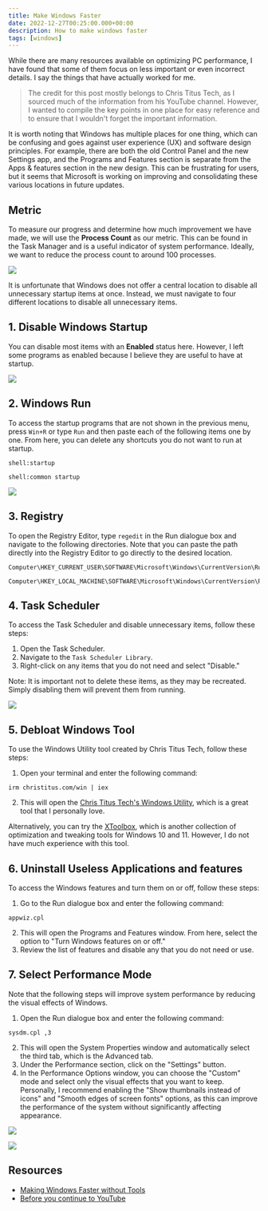 ```yaml
---
title: Make Windows Faster
date: 2022-12-27T00:25:00.000+00:00
description: How to make windows faster
tags: [windows]
---
```


While there are many resources available on optimizing PC performance, I have found that some of them focus on less important or even incorrect details. I say the things that have actually worked for me.

> The credit for this post mostly belongs to Chris Titus Tech, as I sourced much of the information from his YouTube channel. However, I wanted to compile the key points in one place for easy reference and to ensure that I wouldn't forget the important information.

It is worth noting that Windows has multiple places for one thing, which can be confusing and goes against user experience (UX) and software design principles. For example, there are both the old Control Panel and the new Settings app, and the Programs and Features section is separate from the Apps & features section in the new design. This can be frustrating for users, but it seems that Microsoft is working on improving and consolidating these various locations in future updates.

## Metric
To measure our progress and determine how much improvement we have made, we will use the **Process Count** as our metric. This can be found in the Task Manager and is a useful indicator of system performance. Ideally, we want to reduce the process count to around 100 processes.

![](process-count.png#center)

It is unfortunate that Windows does not offer a central location to disable all unnecessary startup items at once. Instead, we must navigate to four different locations to disable all unnecessary items.

## 1. Disable Windows Startup 
You can disable most items with an **Enabled** status here. However, I left some programs as enabled because I believe they are useful to have at startup.

![](startup-apps.png#center)

## 2. Windows Run
To access the startup programs that are not shown in the previous menu, press `Win+R` or type `Run` and then paste each of the following items one by one. From here, you can delete any shortcuts you do not want to run at startup.
```
shell:startup
```

```
shell:common startup
```

![](run-startup.png#center)

## 3. Registry
To open the Registry Editor, type `regedit` in the Run dialogue box and navigate to the following directories. Note that you can paste the path directly into the Registry Editor to go directly to the desired location.
```
Computer\HKEY_CURRENT_USER\SOFTWARE\Microsoft\Windows\CurrentVersion\Run
```

```
Computer\HKEY_LOCAL_MACHINE\SOFTWARE\Microsoft\Windows\CurrentVersion\Run
```

## 4. Task Scheduler
To access the Task Scheduler and disable unnecessary items, follow these steps:

1.  Open the Task Scheduler.
2.  Navigate to the `Task Scheduler Library`.
3.  Right-click on any items that you do not need and select "Disable."

Note: It is important not to delete these items, as they may be recreated. Simply disabling them will prevent them from running.

![](task-scheduler.png#center)

## 5. Debloat Windows Tool
To use the Windows Utility tool created by Chris Titus Tech, follow these steps:

1.  Open your terminal and enter the following command:

```
irm christitus.com/win | iex
```

2.  This will open the [Chris Titus Tech's Windows Utility](https://github.com/ChrisTitusTech/winutil), which is a great tool that I personally love.

Alternatively, you can try the [XToolbox](https://github.com/xemulat/XToolbox), which is another collection of optimization and tweaking tools for Windows 10 and 11. However, I do not have much experience with this tool.

## 6. Uninstall Useless Applications and features
To access the Windows features and turn them on or off, follow these steps:

1.  Go to the Run dialogue box and enter the following command:

```
appwiz.cpl
```

2.  This will open the Programs and Features window. From here, select the option to "Turn Windows features on or off."
3.  Review the list of features and disable any that you do not need or use.

## 7. Select Performance Mode
Note that the following steps will improve system performance by reducing the visual effects of Windows.

1.  Open the Run dialogue box and enter the following command:

```
sysdm.cpl ,3
```

2.  This will open the System Properties window and automatically select the third tab, which is the Advanced tab.
3.  Under the Performance section, click on the "Settings" button.
4.  In the Performance Options window, you can choose the "Custom" mode and select only the visual effects that you want to keep. Personally, I recommend enabling the "Show thumbnails instead of icons" and "Smooth edges of screen fonts" options, as this can improve the performance of the system without significantly affecting appearance.


![](system-properties.png#center)

![](performance-option.png#center)


## Resources 
- [Making Windows Faster without Tools](https://www.youtube.com/watch?v=GOz_foQcPcY)
- [Before you continue to YouTube](https://www.youtube.com/channel/UCg6gPGh8HU2U01vaFCAsvmQ)